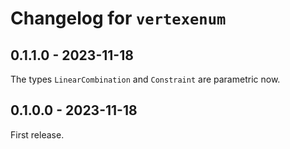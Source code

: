 # Changelog for `vertexenum`

## 0.1.1.0 - 2023-11-18

The types `LinearCombination` and `Constraint` are parametric now.


## 0.1.0.0 - 2023-11-18

First release.
